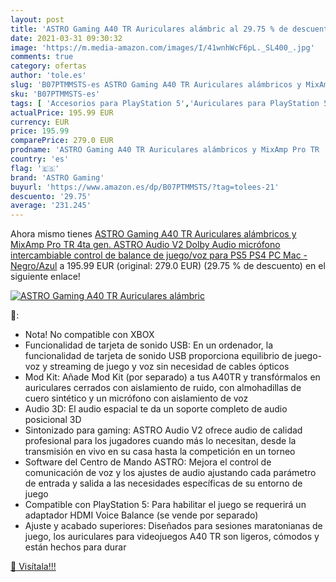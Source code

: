 ```yaml
---
layout: post
title: 'ASTRO Gaming A40 TR Auriculares alámbric al 29.75 % de descuento'
date: 2021-03-31 09:30:32
image: 'https://m.media-amazon.com/images/I/41wnhWcF6pL._SL400_.jpg'
comments: true
category: ofertas
author: 'tole.es'
slug: 'B07PTMMSTS-es ASTRO Gaming A40 TR Auriculares alámbricos y MixAmp Pro TR...'
sku: 'B07PTMMSTS-es'
tags: [ 'Accesorios para PlayStation 5','Auriculares para PlayStation 5','Hardware y juegos para PlayStation 5','Videojuegos','astro gaming','ps4','ps5', ]
actualPrice: 195.99 EUR
currency: EUR
price: 195.99
comparePrice: 279.0 EUR
prodname: 'ASTRO Gaming A40 TR Auriculares alámbricos y MixAmp Pro TR  4ta gen.  ASTRO Audio V2  Dolby Audio  micrófono intercambiable  control de balance de juego/voz  para PS5  PS4  PC  Mac - Negro/Azul'
country: 'es'
flag: '🇪🇸'
brand: 'ASTRO Gaming'
buyurl: 'https://www.amazon.es/dp/B07PTMMSTS/?tag=tolees-21'
descuento: '29.75'
average: '231.245'
---
```


Ahora mismo tienes [ASTRO Gaming A40 TR Auriculares alámbricos y MixAmp Pro TR  4ta gen.  ASTRO Audio V2  Dolby Audio  micrófono intercambiable  control de balance de juego/voz  para PS5  PS4  PC  Mac - Negro/Azul](https://www.amazon.es/dp/B07PTMMSTS/?tag=tolees-21) a 195.99 EUR (original: 279.0 EUR) (29.75 %  de descuento) en el siguiente enlace!

[![ASTRO Gaming A40 TR Auriculares alámbric](https://m.media-amazon.com/images/I/41wnhWcF6pL._SL400_.jpg)](https://www.amazon.es/dp/B07PTMMSTS/?tag=tolees-21)

🔎:

- Nota! No compatible con XBOX
- Funcionalidad de tarjeta de sonido USB: En un ordenador, la funcionalidad de tarjeta de sonido USB proporciona equilibrio de juego-voz y streaming de juego y voz sin necesidad de cables ópticos
- Mod Kit: Añade Mod Kit (por separado) a tus A40TR y transfórmalos en auriculares cerrados con aislamiento de ruido, con almohadillas de cuero sintético y un micrófono con aislamiento de voz
- Audio 3D: El audio espacial te da un soporte completo de audio posicional 3D
- Sintonizado para gaming: ASTRO Audio V2 ofrece audio de calidad profesional para los jugadores cuando más lo necesitan, desde la transmisión en vivo en su casa hasta la competición en un torneo
- Software del Centro de Mando ASTRO: Mejora el control de comunicación de voz y los ajustes de audio ajustando cada parámetro de entrada y salida a las necesidades específicas de su entorno de juego
- Compatible con PlayStation 5: Para habilitar el juego se requerirá un adaptador HDMI Voice Balance (se vende por separado)
- Ajuste y acabado superiores: Diseñados para sesiones maratonianas de juego, los auriculares para videojuegos A40 TR son ligeros, cómodos y están hechos para durar

[🛒 Visítala!!!](https://www.amazon.es/dp/B07PTMMSTS/?tag=tolees-21)

